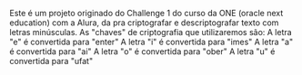 <Encriptador e descriptador de senha>

Este é um projeto originado do Challenge 1 do curso da ONE (oracle next education) com a Alura, da pra criptografar e descriptografar texto com letras minúsculas. 
As "chaves" de criptografia que utilizaremos são:
A letra "e" é convertida para "enter"
A letra "i" é convertida para "imes"
A letra "a" é convertida para "ai"
A letra "o" é convertida para "ober"
A letra "u" é convertida para "ufat"
